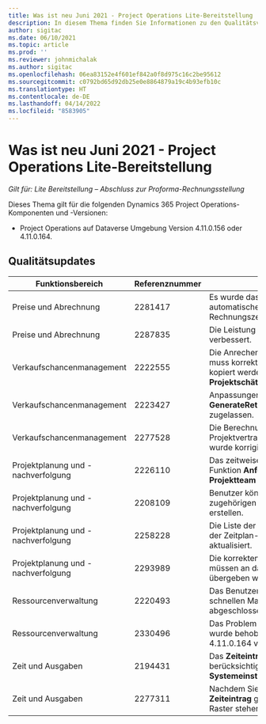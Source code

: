 ```yaml
---
title: Was ist neu Juni 2021 - Project Operations Lite-Bereitstellung
description: In diesem Thema finden Sie Informationen zu den Qualitätsverbesserungen, die in der Version Juni 2021 von Project Operations Lite-Bereitstellung verfügbar sind.
author: sigitac
ms.date: 06/10/2021
ms.topic: article
ms.prod: ''
ms.reviewer: johnmichalak
ms.author: sigitac
ms.openlocfilehash: 06ea83152e4f601ef842a0f8d975c16c2be95612
ms.sourcegitcommit: c0792bd65d92db25e0e8864879a19c4b93efb10c
ms.translationtype: HT
ms.contentlocale: de-DE
ms.lasthandoff: 04/14/2022
ms.locfileid: "8583905"
---
```

# <a name="whats-new-june-2021---project-operations-lite-deployment"></a>Was ist neu Juni 2021 - Project Operations Lite-Bereitstellung

_Gilt für: Lite Bereitstellung – Abschluss zur Proforma-Rechnungsstellung_

Dieses Thema gilt für die folgenden Dynamics 365 Project Operations-Komponenten und -Versionen:

  - Project Operations auf Dataverse Umgebung Version 4.11.0.156 oder 4.11.0.164.

## <a name="quality-updates"></a>Qualitätsupdates

| **Funktionsbereich** | **Referenznummer** | **Qualitätsupdate** |
| --- | --- | --- |
| Preise und Abrechnung | 2281417 | Es wurde das Problem behoben, dass die automatische Rechnungserstellung über den Rechnungszeitplan fehlschlug. |
| Preise und Abrechnung | 2287835 |   Die Leistung der Rechnungsbestätigung wurde verbessert. |
| Verkaufschancenmanagement | 2222555 | Die Anrechenbarkeit von Materialschätzungen muss korrekt in die Details von Angebotszeilen kopiert werden, wenn **Import aus Projektschätzung** verwendet wird. |
| Verkaufschancenmanagement | 2223427 | Anpassungen sind jetzt für die Aktion **GenerateRetainersFromRetainerScheduleOptions** zugelassen. |
| Verkaufschancenmanagement | 2277528 | Die Berechnung des Meilensteins für Projektvertragszeilen mit mehreren Debitoren wurde korrigiert. |
| Projektplanung und -nachverfolgung | 2226110 | Das zeitweise auftretende Problem mit der Funktion **Anforderung generieren** im Raster **Projektteam** wurde behoben. |
| Projektplanung und -nachverfolgung | 2208109 | Benutzer können kein Projekt in einer Währung mit zugehörigen Aufgaben in einer anderen Währung erstellen. |
| Projektplanung und -nachverfolgung | 2258228 | Die Liste der Felder, die bei **Planung** Entitäten mit der Zeitplan-API geändert werden dürfen, wurde aktualisiert. |
| Projektplanung und -nachverfolgung | 2293989 | Die korrekten Sprach- und Regionaleinstellungen müssen an das **Projektaufgaben** Raster übergeben werden.|
| Ressourcenverwaltung | 2220493 | Das Benutzererlebnis im Raster **Aufgabe** beim schnellen Markieren einer Ressourcenanfrage als abgeschlossen wurde korrigiert. |
| Ressourcenverwaltung | 2330496 | Das Problem mit dem Laden der **Zeitplanungstafel** wurde behoben. (Qualitäts-Update ist in Version 4.11.0.164 verfügbar) |
| Zeit und Ausgaben | 2194431 | Das **Zeiteintrag** Raster muss den Wochenbeginn berücksichtigen, wie er in den **Systemeinstellungen** festgelegt ist. |
| Zeit und Ausgaben | 2277311 | Nachdem Sie den Wert in einer Zelle im Raster **Zeiteintrag** gelöscht haben, bleibt der Cursor im Raster stehen. |
